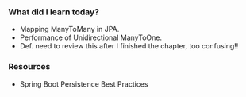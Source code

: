 ### What did I learn today?
- Mapping ManyToMany in JPA.
- Performance of Unidirectional ManyToOne.
- Def. need to review this after I finished the chapter, too confusing!!

### Resources
- Spring Boot Persistence Best Practices